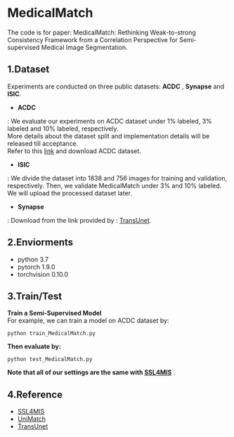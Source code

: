 # MedicalMatch  

The code is for paper: MedicalMatch: Rethinking Weak-to-strong Consistency Framework from a Correlation Perspective for Semi-supervised Medical Image Segmentation.
## 1.Dataset
Experiments are conducted on three public datasets: **ACDC** , **Synapse** and **ISIC**.
- **ACDC**

: We evaluate our experiments on ACDC dataset under 1\% labeled, 3\% labeled and 10\% labeled, respectively.  
More details about the dataset split and implementation details will be released till acceptance.    
Refer to this [link](https://github.com/LiheYoung/UniMatch/tree/main/more-scenarios/medical) and download ACDC dataset.

- **ISIC**

: We divide the dataset into 1838 and 756 images for training and validation, respectively. Then, we validate MedicalMatch under 3\% and 10\% labeled.
We will upload the processed dataset later.  


- **Synapse**
  
: Download from the link provided by : [TransUnet](https://github.com/Beckschen/TransUNet).

## 2.Enviorments
- python 3.7
- pytorch 1.9.0
- torchvision 0.10.0

## 3.Train/Test  
**Train a Semi-Supervised Model**   
For example, we can train a model on ACDC dataset by:
```
python train_MedicalMatch.py
```
**Then evaluate by:**  

```
python test_MedicalMatch.py
```
  
**Note that all of our settings are the same with [SSL4MIS](https://github.com/HiLab-git/SSL4MIS)**  .

## 4.Reference
- [SSL4MIS](https://github.com/HiLab-git/SSL4MIS)
- [UniMatch](https://github.com/LiheYoung/UniMatch/tree/main/more-scenarios/medical)
- [TransUnet](https://github.com/Beckschen/TransUNet)
